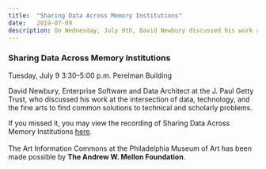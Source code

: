 ```yaml
---
title:  "Sharing Data Across Memory Institutions"
date:   2019-07-09
description: On Wednesday, July 9th, David Newbury discussed his work at the intersection of data, technology, and the fine arts to find common solutions to technical and scholarly problems.
---
```


### Sharing Data Across Memory Institutions

Tuesday, July 9
3:30–5:00 p.m.
Perelman Building
 
David Newbury, Enterprise Software and Data Architect at the J. Paul Getty Trust, who discussed his work at the intersection of data, technology, and the fine arts to find common solutions to technical and scholarly problems.

If you missed it, you may view the recording of Sharing Data Across Memory Institutions <a href="https://drive.google.com/file/d/1Wgu8xl2P2crTBP4HxCxnQ2qbbh_ClIOJ/view?usp=sharing">here</a>.
<br><br>
The Art Information Commons at the Philadelphia Museum of Art has been made possible by <b>The Andrew W. Mellon Foundation</b>.

